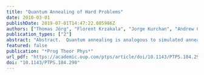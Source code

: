 ```yaml
---
title: "Quantum Annealing of Hard Problems"
date: 2010-03-01
publishDate: 2019-07-01T14:47:22.085986Z
authors: ["Thomas Jörg", "Florent Krzakala", "Jorge Kurchan", "Andrew Colin Maggs"]
publication_types: ["2"]
abstract: "Abstract.  Quantum annealing is analogous to simulated annealing with a tunneling mechanism substituting for thermal activation. Its performance has been tested"
featured: false
publication: "*Prog Theor Phys*"
url_pdf: "https://academic.oup.com/ptps/article/doi/10.1143/PTPS.184.290/1855701"
doi: "10.1143/PTPS.184.290"
---
```


